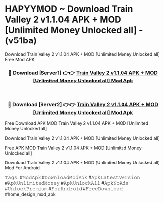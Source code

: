 # HAPYYMOD ~ Download Train Valley 2 v1.1.04 APK + MOD [Unlimited Money Unlocked all] - (v51ba)
Download Train Valley 2 v1.1.04 APK + MOD [Unlimited Money Unlocked all] Free Mod APK

<div align="center">
<h3>🔴 Download [Server1] 👉👉 <a href="https://apk-comot.site?title=Train_Valley_2_v1.1.04_APK_+_MOD_[Unlimited_Money_Unlocked_all]">Train Valley 2 v1.1.04 APK + MOD [Unlimited Money Unlocked all] Mod Apk</a></h3><br>

<h3>🔴 Download [Server2] 👉👉 <a href="https://apk-comot.site?title=Train_Valley_2_v1.1.04_APK_+_MOD_[Unlimited_Money_Unlocked_all]">Train Valley 2 v1.1.04 APK + MOD [Unlimited Money Unlocked all] Mod Apk</a></h3>
</div>


Free Download APK MOD Train Valley 2 v1.1.04 APK + MOD [Unlimited Money Unlocked all]

Download Train Valley 2 v1.1.04 APK + MOD [Unlimited Money Unlocked all] 

Free APK MOD Train Valley 2 v1.1.04 APK + MOD [Unlimited Money Unlocked all] 

Download Train Valley 2 v1.1.04 APK + MOD [Unlimited Money Unlocked all] Mod For Android

𝚃𝚊𝚐𝚜: #𝙼𝚘𝚍𝙰𝚙𝚔 #𝙳𝚘𝚠𝚗𝚕𝚘𝚊𝚍𝙼𝚘𝚍𝙰𝚙𝚔 #𝙰𝚙𝚔𝙻𝚊𝚝𝚎𝚜𝚝𝚅𝚎𝚛𝚜𝚒𝚘𝚗 #𝙰𝚙𝚔𝚄𝚗𝚕𝚒𝚖𝚒𝚝𝚎𝚍𝙼𝚘𝚗𝚎𝚢 #𝙰𝚙𝚔𝚄𝚗𝚕𝚘𝚌𝚔𝙰𝚕𝚕 #𝙰𝚙𝚔𝙽𝚘𝙰𝚍𝚜 #𝚄𝚗𝚕𝚘𝚌𝚔𝙿𝚛𝚎𝚖𝚒𝚞𝚖 #𝙵𝚘𝚛𝙰𝚗𝚍𝚛𝚘𝚒𝚍 #𝙵𝚛𝚎𝚎𝙳𝚘𝚠𝚗𝚕𝚘𝚊𝚍 #home_design_mod_apk